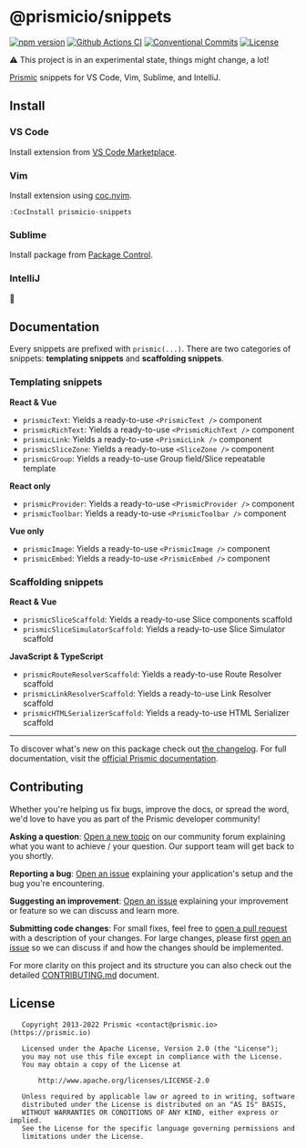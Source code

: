 <!--

TODO: Go through all "TODO" comments in the project

TODO: Replace all on all files (README.md, CONTRIBUTING.md, bug_report.md, package.json):
- @prismicio/snippets
- Prismic snippets for VS Code, Vim, Sublime, and IntelliJ
- prismicio/prismic-snippets
- prismic-snippets

-->

# @prismicio/snippets

[![npm version][npm-version-src]][npm-version-href]
[![Github Actions CI][github-actions-ci-src]][github-actions-ci-href]
[![Conventional Commits][conventional-commits-src]][conventional-commits-href]
[![License][license-src]][license-href]

⚠ This project is in an experimental state, things might change, a lot!

<!-- TODO: Replacing link to Prismic with [Prismic][prismic] is useful here -->

[Prismic][prismic] snippets for VS Code, Vim, Sublime, and IntelliJ.

<!--

TODO: Create a small list of package features:

- 🤔 &nbsp;A useful feature;
- 🥴 &nbsp;Another useful feature;
- 🙃 &nbsp;A final useful feature.

Non-breaking space: &nbsp; are here on purpose to fix emoji rendering on certain systems.

-->

## Install

### VS Code

Install extension from [VS Code Marketplace][vs-code-marketplace-src].

### Vim

Install extension using [coc.nvim][coc-nvim-src].

```
:CocInstall prismicio-snippets
```

### Sublime

Install package from [Package Control][sublime-package-control-src].

### IntelliJ

:construction:

## Documentation

Every snippets are prefixed with `prismic(...)`. There are two categories of snippets: **templating snippets** and **scaffolding snippets**.

### Templating snippets

**React & Vue**

- `prismicText`: Yields a ready-to-use `<PrismicText />` component
- `prismicRichText`: Yields a ready-to-use `<PrismicRichText />` component
- `prismicLink`: Yields a ready-to-use `<PrismicLink />` component
- `prismicSliceZone`: Yields a ready-to-use `<SliceZone />` component
- `prismicGroup`: Yields a ready-to-use Group field/Slice repeatable template

**React only**

- `prismicProvider`: Yields a ready-to-use `<PrismicProvider />` component
- `prismicToolbar`: Yields a ready-to-use `<PrismicToolbar />` component

**Vue only**

- `prismicImage`: Yields a ready-to-use `<PrismicImage />` component
- `prismicEmbed`: Yields a ready-to-use `<PrismicEmbed />` component

### Scaffolding snippets

**React & Vue**

- `prismicSliceScaffold`: Yields a ready-to-use Slice components scaffold
- `prismicSliceSimulatorScaffold`: Yields a ready-to-use Slice Simulator scaffold

**JavaScript & TypeScript**

- `prismicRouteResolverScaffold`: Yields a ready-to-use Route Resolver scaffold
- `prismicLinkResolverScaffold`: Yields a ready-to-use Link Resolver scaffold
- `prismicHTMLSerializerScaffold`: Yields a ready-to-use HTML Serializer scaffold

---

To discover what's new on this package check out [the changelog][changelog]. For full documentation, visit the [official Prismic documentation][prismic-docs].

## Contributing

Whether you're helping us fix bugs, improve the docs, or spread the word, we'd love to have you as part of the Prismic developer community!

**Asking a question**: [Open a new topic][forum-question] on our community forum explaining what you want to achieve / your question. Our support team will get back to you shortly.

**Reporting a bug**: [Open an issue][repo-bug-report] explaining your application's setup and the bug you're encountering.

**Suggesting an improvement**: [Open an issue][repo-feature-request] explaining your improvement or feature so we can discuss and learn more.

**Submitting code changes**: For small fixes, feel free to [open a pull request][repo-pull-requests] with a description of your changes. For large changes, please first [open an issue][repo-feature-request] so we can discuss if and how the changes should be implemented.

For more clarity on this project and its structure you can also check out the detailed [CONTRIBUTING.md][contributing] document.

## License

```
   Copyright 2013-2022 Prismic <contact@prismic.io> (https://prismic.io)

   Licensed under the Apache License, Version 2.0 (the "License");
   you may not use this file except in compliance with the License.
   You may obtain a copy of the License at

       http://www.apache.org/licenses/LICENSE-2.0

   Unless required by applicable law or agreed to in writing, software
   distributed under the License is distributed on an "AS IS" BASIS,
   WITHOUT WARRANTIES OR CONDITIONS OF ANY KIND, either express or implied.
   See the License for the specific language governing permissions and
   limitations under the License.
```

<!-- Links -->

[prismic]: https://prismic.io

<!-- TODO: Replace link with a more useful one if available -->

[prismic-docs]: https://prismic.io/docs
[changelog]: ./CHANGELOG.md
[contributing]: ./CONTRIBUTING.md
[vs-code-marketplace-src]: https://marketplace.visualstudio.com/items?itemName=prismicio.prismicio-snippets
[coc-nvim-src]: https://github.com/neoclide/coc.nvim
[sublime-package-control-src]: https://packagecontrol.io/packages/Prismic.io%20snippets

<!-- TODO: Replace link with a more useful one if available -->

[forum-question]: https://community.prismic.io
[repo-bug-report]: https://github.com/prismicio/prismic-snippets/issues/new?assignees=&labels=bug&template=bug_report.md&title=
[repo-feature-request]: https://github.com/prismicio/prismic-snippets/issues/new?assignees=&labels=enhancement&template=feature_request.md&title=
[repo-pull-requests]: https://github.com/prismicio/prismic-snippets/pulls

<!-- Badges -->

[npm-version-src]: https://img.shields.io/npm/v/prismicio-snippets/latest.svg
[npm-version-href]: https://npmjs.com/package/prismicio-snippets
[github-actions-ci-src]: https://github.com/prismicio/prismic-snippets/workflows/ci/badge.svg
[github-actions-ci-href]: https://github.com/prismicio/prismic-snippets/actions?query=workflow%3Aci
[conventional-commits-src]: https://img.shields.io/badge/Conventional%20Commits-1.0.0-yellow.svg
[conventional-commits-href]: https://conventionalcommits.org
[license-src]: https://img.shields.io/npm/l/prismicio-snippets.svg
[license-href]: https://npmjs.com/package/prismicio-snippets
